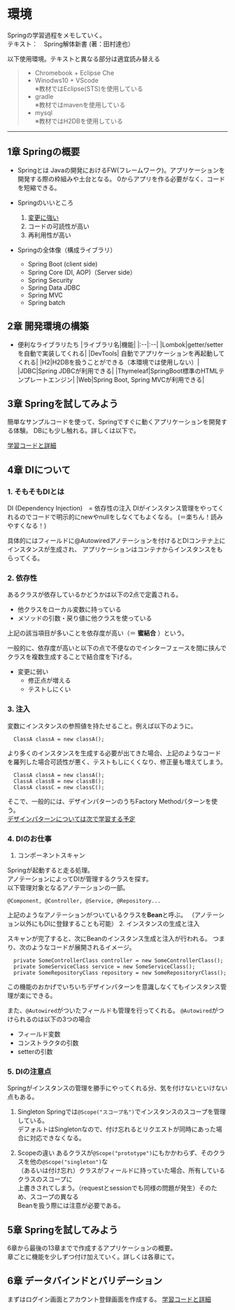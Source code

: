 # 環境
Springの学習過程をメモしていく。  
テキスト：　Spring解体新書 (著：田村達也）

以下使用環境。テキストと異なる部分は適宜読み替える

> - Chromebook + Eclipse Che
> - Winodws10 + VScode  
>  ※教材ではEclipse(STS)を使用している
> - gradle  
>  ※教材ではmavenを使用している
>- mysql  
> ※教材ではH2DBを使用している

---

## 1章 Springの概要

- Springとは
  Javaの開発におけるFW(フレームワーク)。アプリケーションを開発する際の枠組みや土台となる。
  0からアプリを作る必要がなく、コードを短縮できる。

- Springのいいところ
  1. [変更に強い](#4章-DIについて)
  2. コードの可読性が高い
  3. 再利用性が高い

- Springの全体像（構成ライブラリ）
  - Spring Boot (client side)
  - Spring Core (DI, AOP)（Server side）
  - Spring Security
  - Spring Data JDBC
  - Spring MVC
  - Spring batch

## 2章 開発環境の構築

- 便利なライブラリたち
  |ライブラリ名|機能|
  |:--|:--|
  |Lombok|getter/setterを自動で実装してくれる|
  |DevTools| 自動でアプリケーションを再起動してくれる|
  |H2|H2DBを扱うことができる（本環境では使用しない）|
  |JDBC|Spring JDBCが利用できる|
  |Thymeleaf|SpringBoot標準のHTMLテンプレートエンジン|
  |Web|Spring Boot, Spring MVCが利用できる|

## 3章 Springを試してみよう

簡単なサンプルコードを使って、Springですぐに動くアプリケーションを開発する体験。
DBにも少し触れる。詳しくは以下で。

  [学習コードと詳細](https://github.com/syu-y/Spring-Study-Log/tree/master/chapter3)

## 4章 DIについて

### 1. そもそもDIとは

DI (Dependency Injection)　=  依存性の注入
DIがインスタンス管理をやってくれるのでコードで明示的にnewやnullをしなくてもよくなる。
(＝楽ちん！読みやすくなる！)

具体的にはフィールドに@Autowiredアノテーションを付けるとDIコンテナ上にインスタンスが生成され、
アプリケーションはコンテナからインスタンスをもらってくる。

### 2. 依存性

あるクラスが依存しているかどうかは以下の2点で定義される。

- 他クラスをローカル変数に持っている
- メソッドの引数・戻り値に他クラスを使っている

上記の該当項目が多いことを依存度が高い（＝ **蜜結合** ）という。

一般的に、依存度が高いと以下の点で不便なのでインターフェースを間に挟んでクラスを複数生成することで結合度を下げる。

- 変更に弱い
  - 修正点が増える
  - テストしにくい

### 3. 注入

変数にインスタンスの参照値を持たせること。例えば以下のように。

```java:injection
  ClassA classA = new classA();
```

より多くのインスタンスを生成する必要が出てきた場合、上記のようなコード
を羅列した場合可読性が悪く、テストもしにくくなり、修正量も増えてしまう。

```java:moreinjection
  ClassA classA = new classA();
  ClassA classB = new classB();
  ClassA classC = new classC();
```

そこで、一般的には、デザインパターンのうちFactory Methodパターンを使う。  
[デザインパターンについては次で学習する予定](https://github.com/syu-y/Study-DesignPattern)

### 4. DIのお仕事

1. コンポーネントスキャン

  Springが起動すると走る処理。  
  アノテーションによってDIが管理するクラスを探す。  
  以下管理対象となるアノテーションの一部。

  ```@Component, @Controller, @Service, @Repository...```

  上記のようなアノテーションがついているクラスを**Bean**と呼ぶ。
  （アノテーション以外にもDIに登録することも可能）
2. インスタンスの生成と注入

  スキャンが完了すると、次にBeanのインスタンス生成と注入が行われる。
  つまり、次のようなコードが展開されるイメージ。

  ```java:injectionsample
    private SomeControllerClass controller = new SomeControllerClass();
    private SomeServiceClass service = new SomeServiceClass();
    private SomeRepositoryClass repository = new SomeRepositoryrClass();
  ```

  この機能のおかげでいちいちデザインパターンを意識しなくてもインスタンス管理が楽にできる。

  また、```@Autowired```がついたフィールドも管理を行ってくれる。
  ```@Autowired```がつけられるのは以下の3つの場合

- フィールド変数
- コンストラクタの引数
- setterの引数

### 5. DIの注意点

Springがインスタンスの管理を勝手にやってくれる分、気を付けないといけない点もある。

1. Singleton
Springでは```@Scope("スコープ名")```でインスタンスのスコープを管理している。  
デフォルトはSingletonなので、付け忘れるとリクエストが同時にあった場合に対応できなくなる。

2. Scopeの違い
あるクラスが```@Scope("prototype")```にもかかわらず、そのクラスを他の```@Scope("singleton")```な  
（あるいは付け忘れ）クラスがフィールドに持っていた場合、所有しているクラスのスコープに  
上書きされてしまう。（requestとsessionでも同様の問題が発生）そのため、スコープの異なる  
Beanを扱う際には注意が必要である。

## 5章 Springを試してみよう

6章から最後の13章までで作成するアプリケーションの概要。  
章ごとに機能を少しずつ付け加えていく。詳しくは各章にて。

## 6章 データバインドとバリデーション

まずはログイン画面とアカウント登録画面を作成する。
[学習コードと詳細](https://github.com/syu-y/spring-study-cha6)
